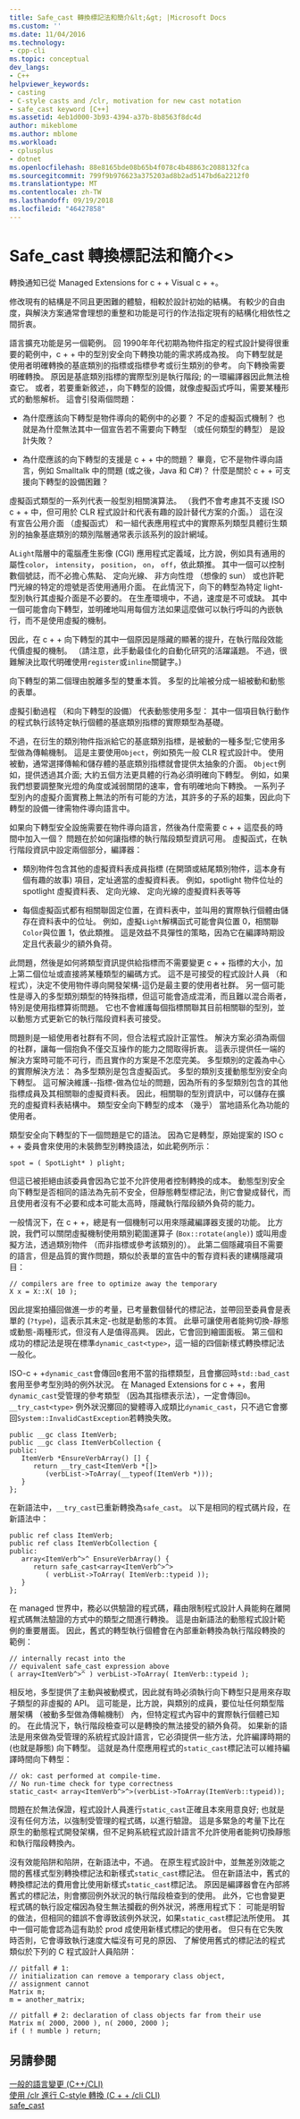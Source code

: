 ```yaml
---
title: Safe_cast 轉換標記法和簡介&lt;&gt; |Microsoft Docs
ms.custom: ''
ms.date: 11/04/2016
ms.technology:
- cpp-cli
ms.topic: conceptual
dev_langs:
- C++
helpviewer_keywords:
- casting
- C-style casts and /clr, motivation for new cast notation
- safe_cast keyword [C++]
ms.assetid: 4eb1d000-3b93-4394-a37b-8b8563f8dc4d
author: mikeblome
ms.author: mblome
ms.workload:
- cplusplus
- dotnet
ms.openlocfilehash: 88e8165bde08b65b4f078c4b48863c2088132fca
ms.sourcegitcommit: 799f9b976623a375203ad8b2ad5147bd6a2212f0
ms.translationtype: MT
ms.contentlocale: zh-TW
ms.lasthandoff: 09/19/2018
ms.locfileid: "46427858"
---
```

# <a name="cast-notation-and-introduction-of-safecastltgt"></a>Safe_cast 轉換標記法和簡介&lt;&gt;

轉換通知已從 Managed Extensions for c + + Visual c + +。

修改現有的結構是不同且更困難的體驗，相較於設計初始的結構。 有較少的自由度，與解決方案通常會理想的重整和功能是可行的作法指定現有的結構化相依性之間折衷。

語言擴充功能是另一個範例。 回 1990年年代初期為物件指定的程式設計變得很重要的範例中，c + + 中的型別安全向下轉換功能的需求將成為按。 向下轉型就是使用者明確轉換的基底類別的指標或指標參考或衍生類別的參考。 向下轉換需要明確轉換。 原因是基底類別指標的實際型別是執行階段; 的一環編譯器因此無法檢查它。 或者，若要重新敘述，，向下轉型的設備，就像虛擬函式呼叫，需要某種形式的動態解析。 這會引發兩個問題：

- 為什麼應該向下轉型是物件導向的範例中的必要？ 不足的虛擬函式機制？ 也就是為什麼無法其中一個宣告若不需要向下轉型 （或任何類型的轉型） 是設計失敗？

- 為什麼應該的向下轉型的支援是 c + + 中的問題？ 畢竟，它不是物件導向語言，例如 Smalltalk 中的問題 (或之後，Java 和 C#)？ 什麼是關於 c + + 可支援向下轉型的設備困難？

虛擬函式類型的一系列代表一般型別相關演算法。 （我們不會考慮其不支援 ISO c + + 中，但可用於 CLR 程式設計和代表有趣的設計替代方案的介面。） 這在沒有宣告公用介面 （虛擬函式） 和一組代表應用程式中的實際系列類型具體衍生類別的抽象基底類別的類別階層通常表示該系列的設計網域。

A`Light`階層中的電腦產生影像 (CGI) 應用程式定義域，比方說，例如具有通用的屬性`color`， `intensity`， `position`， `on`， `off`，依此類推。 其中一個可以控制數個號誌，而不必擔心焦點、 定向光線、 非方向性燈 （想像的 sun） 或也許靶門光線的特定的燈號是否使用通用介面。 在此情況下，向下的轉型為特定 light-型別執行其虛擬介面是不必要的。 在生產環境中，不過，速度是不可或缺。 其中一個可能會向下轉型，並明確地叫用每個方法如果這麼做可以執行呼叫的內嵌執行，而不是使用虛擬的機制。

因此，在 c + + 向下轉型的其中一個原因是隱藏的顯著的提升，在執行階段效能代價虛擬的機制。 （請注意，此手動最佳化的自動化研究的活躍議題。 不過，很難解決比取代明確使用`register`或`inline`關鍵字。)

向下轉型的第二個理由脫離多型的雙重本質。 多型的比喻被分成一組被動和動態的表單。

虛擬引動過程 （和向下轉型的設備） 代表動態使用多型： 其中一個項目執行動作的程式執行該特定執行個體的基底類別指標的實際類型為基礎。

不過，在衍生的類別物件指派給它的基底類別指標，是被動的一種多型;它使用多型做為傳輸機制。 這是主要使用`Object`，例如預先一般 CLR 程式設計中。 使用被動，通常選擇傳輸和儲存體的基底類別指標就會提供太抽象的介面。 `Object`例如，提供透過其介面; 大約五個方法更具體的行為必須明確向下轉型。 例如，如果我們想要調整聚光燈的角度或減弱關閉的速率，會有明確地向下轉換。 一系列子型別內的虛擬介面實務上無法的所有可能的方法，其許多的子系的超集，因此向下轉型的設備一律需物件導向語言中。

如果向下轉型安全設施需要在物件導向語言，然後為什麼需要 c + + 這麼長的時間中加入一個？ 問題在於如何讓指標的執行階段類型資訊可用。 虛擬函式，在執行階段資訊中設定兩個部分，編譯器：

- 類別物件包含其他的虛擬資料表成員指標 (在開頭或結尾類別物件，這本身有個有趣的故事) 項目，定址適當的虛擬資料表。 例如，spotlight 物件位址的 spotlight 虛擬資料表、 定向光線、 定向光線的虛擬資料表等等

- 每個虛擬函式都有相關聯固定位置，在資料表中，並叫用的實際執行個體由儲存在資料表中的位址。 例如，虛擬`Light`解構函式可能會與位置 0，相關聯`Color`與位置 1，依此類推。 這是效益不具彈性的策略，因為它在編譯時期設定且代表最少的額外負荷。

此問題，然後是如何將類型資訊提供給指標而不需要變更 c + + 指標的大小，加上第二個位址或直接將某種類型的編碼方式。 這不是可接受的程式設計人員 （和程式），決定不使用物件導向開發架構-這仍是最主要的使用者社群。 另一個可能性是導入的多型類別類型的特殊指標，但這可能會造成混淆，而且難以混合兩者，特別是使用指標算術問題。 它也不會維護每個指標關聯其目前相關聯的型別，並以動態方式更新它的執行階段資料表可接受。

問題則是一組使用者社群有不同，但合法程式設計正當性。 解決方案必須為兩個的社群，讓每一個抱負不僅交互操作的能力之間取得折衷。 這表示提供任一端的解決方案時可能不可行，而且實作的方案是不怎麼完美。 多型類別的定義為中心的實際解決方法： 為多型類別是包含虛擬函式。 多型的類別支援動態型別安全向下轉型。 這可解決維護--指標-做為位址的問題，因為所有的多型類別包含的其他指標成員及其相關聯的虛擬資料表。 因此，相關聯的型別資訊中，可以儲存在擴充的虛擬資料表結構中。 類型安全向下轉型的成本 （幾乎） 當地語系化為功能的使用者。

類型安全向下轉型的下一個問題是它的語法。 因為它是轉型，原始提案的 ISO c + + 委員會來使用的未裝飾型別轉換語法，如此範例所示：

```
spot = ( SpotLight* ) plight;
```

但這已被拒絕由該委員會因為它並不允許使用者控制轉換的成本。 動態型別安全向下轉型是否相同的語法為先前不安全，但靜態轉型標記法，則它會變成替代，而且使用者沒有不必要和成本可能太高時，隱藏執行階段額外負荷的能力。

一般情況下，在 c + +，總是有一個機制可以用來隱藏編譯器支援的功能。 比方說，我們可以關閉虛擬機制使用類別範圍運算子 (`Box::rotate(angle)`) 或叫用虛擬方法，透過類別物件 （而非指標或參考該類別的）。 此第二個隱藏項目不需要的語言，但是品質的實作問題，類似於表單的宣告中的暫存資料表的建構隱藏項目：

```
// compilers are free to optimize away the temporary
X x = X::X( 10 );
```

因此提案拍攝回做進一步的考量，已考量數個替代的標記法，並帶回至委員會是表單的 (`?type`)，這表示其未定-也就是動態的本質。 此舉可讓使用者能夠切換-靜態或動態-兩種形式，但沒有人是值得高興。 因此，它會回到繪圖面板。 第三個和成功的標記法是現在標準`dynamic_cast<type>`，這一組的四個新樣式轉換標記法一般化。

ISO-c + +`dynamic_cast`會傳回`0`套用不當的指標類型，且會擲回時`std::bad_cast`套用至參考型別時的例外狀況。 在 Managed Extensions for c + +，套用`dynamic_cast`受管理的參考類型 （因為其指標表示法），一定會傳回`0`。 `__try_cast<type>` 例外狀況擲回的變體導入成類比`dynamic_cast`，只不過它會擲回`System::InvalidCastException`若轉換失敗。

```
public __gc class ItemVerb;
public __gc class ItemVerbCollection {
public:
   ItemVerb *EnsureVerbArray() [] {
      return __try_cast<ItemVerb *[]>
         (verbList->ToArray(__typeof(ItemVerb *)));
   }
};
```

在新語法中，`__try_cast`已重新轉換為`safe_cast`。 以下是相同的程式碼片段，在新語法中：

```
public ref class ItemVerb;
public ref class ItemVerbCollection {
public:
   array<ItemVerb^>^ EnsureVerbArray() {
      return safe_cast<array<ItemVerb^>^>
         ( verbList->ToArray( ItemVerb::typeid ));
   }
};
```

在 managed 世界中，務必以供驗證的程式碼，藉由限制程式設計人員能夠在離開程式碼無法驗證的方式中的類型之間進行轉換。 這是由新語法的動態程式設計範例的重要層面。 因此，舊式的轉型執行個體會在內部重新轉換為執行階段轉換的範例：

```
// internally recast into the
// equivalent safe_cast expression above
( array<ItemVerb^>^ ) verbList->ToArray( ItemVerb::typeid );
```

相反地，多型提供了主動與被動模式，因此就有時必須執行向下轉型只是用來存取子類型的非虛擬的 API。 這可能是，比方說，與類別的成員，要位址任何類型階層架構 （被動多型做為傳輸機制） 內，但特定程式內容中的實際執行個體已知的。 在此情況下，執行階段檢查可以是轉換的無法接受的額外負荷。 如果新的語法是用來做為受管理的系統程式設計語言，它必須提供一些方法，允許編譯時期的 (也就是靜態) 向下轉型。 這就是為什麼應用程式的`static_cast`標記法可以維持編譯時間向下轉型：

```
// ok: cast performed at compile-time.
// No run-time check for type correctness
static_cast< array<ItemVerb^>^>(verbList->ToArray(ItemVerb::typeid));
```

問題在於無法保證，程式設計人員進行`static_cast`正確且本來用意良好; 也就是沒有任何方法，以強制受管理的程式碼，以進行驗證。 這是多緊急的考量下比在原生的動態程式開發架構，但不足夠系統程式設計語言不允許使用者能夠切換靜態和執行階段轉換內。

沒有效能陷阱和陷阱，在新語法中，不過。 在原生程式設計中，並無差別效能之間的舊樣式型別轉換標記法和新樣式`static_cast`標記法。 但在新語法中，舊式的轉換標記法的費用會比使用新樣式`static_cast`標記法。 原因是編譯器會在內部將舊式的標記法，則會擲回例外狀況的執行階段檢查到的使用。 此外，它也會變更程式碼的執行設定檔因為發生無法攔截的例外狀況，將應用程式下： 可能是明智的做法，但相同的錯誤不會導致該例外狀況，如果`static_cast`標記法所使用。 其中一個可能會認為這有助於 prod 成使用新樣式標記的使用者。 但只有在它失敗時否則，它會導致執行速度大幅沒有可見的原因、 了解使用舊式的標記法的程式類似於下列的 C 程式設計人員陷阱：

```
// pitfall # 1:
// initialization can remove a temporary class object,
// assignment cannot
Matrix m;
m = another_matrix;

// pitfall # 2: declaration of class objects far from their use
Matrix m( 2000, 2000 ), n( 2000, 2000 );
if ( ! mumble ) return;
```

## <a name="see-also"></a>另請參閱

[一般的語言變更 (C++/CLI)](../dotnet/general-language-changes-cpp-cli.md)<br/>
[使用 /clr 進行 C-style 轉換 (C + + /cli CLI)](../windows/c-style-casts-with-clr-cpp-cli.md)<br/>
[safe_cast](../windows/safe-cast-cpp-component-extensions.md)